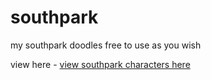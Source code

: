 # southpark
my southpark doodles
free to use as you wish 

view here - <a href="http://chrisroy.co/southpark/southpark.html" title="view southpark characters">view southpark characters here</a>
